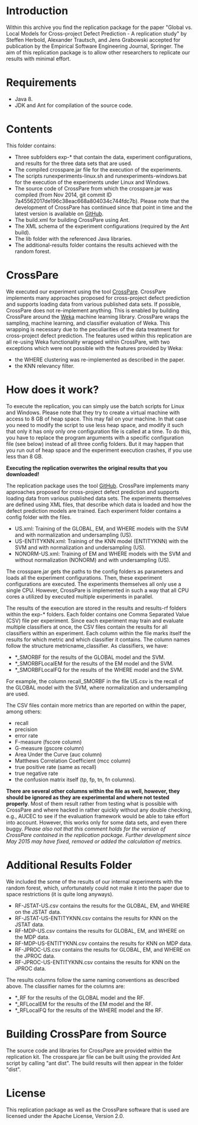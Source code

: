 Introduction
============
Within this archive you find the replication package for the paper "Global vs. Local Models for Cross-project Defect Prediction - A replication study" by Steffen Herbold, Alexander Trautsch, and Jens Grabowski accepted for publication by the Empirical Software Engineering Journal, Springer. The aim of this replication package is to allow other researchers to replicate our results with minimal effort. 

Requirements
============
- Java 8.
- JDK and Ant for compilation of the source code. 

Contents
========
This folder contains:
- Three subfolders exp-* that contain the data, experiment configurations, and results for the three data sets that are used.
- The compiled crosspare.jar file for the execution of the experiments. 
- The scripts runexperiments-linux.sh and runexperiments-windows.bat for the execution of the experiments under Linux and Windows.
- The source code of CrossPare from which the crosspare.jar was compiled (from Nov 2014, git commit ID 7a45562017de196c38eac668a804034c744fdc7b). Please note that the development of CrossPare has continued since that point in time and the latest version is available on [GitHub](https://github.com/sherbold/CrossPare/).
- The build.xml for building CrossPare using Ant.
- The XML schema of the experiment configurations (required by the Ant build).
- The lib folder with the referenced Java libraries.
- The additional-results folder contains the results achieved with the random forest.  


CrossPare
=========
We executed our experiment using the tool [CrossPare](https://github.com/sherbold/CrossPare/). CrossPare implements many approaches proposed for cross-project defect prediction and supports loading data from various published data sets. If possible, CrossPare does not re-implement anything. This is enabled by building CrossPare around the [Weka](https://weka.wikispaces.com/) machine learning library. CrossPare wraps the sampling, machine learning, and classifier evaluation of Weka. This wrapping is necessary due to the peculiarities of the data treatment for cross-project defect prediction. The features used within this replication are all re-using Weka functionality wrapped within CrossPare, with two exceptions which were not possible with the features provided by Weka: 
- the WHERE clustering was re-implemented as described in the paper.
- the KNN relevancy filter.

How does it work?
=================
To execute the replication, you can simply use the batch scripts for Linux and Windows. Please note that they try to create a virtual machine with access to 8 GB of heap space. This may fail on your machine. In that case you need to modify the script to use less heap space, and modify it such that only it has only only one configuration file is called at a time. To do this, you have to replace the program arguments with a specific configuration file (see below) instead of all three config folders. But it may happen that you run out of heap space and the experiment execution crashes, if you use less than 8 GB.

**Executing the replication overwrites the original results that you downloaded!**

The replication package uses the tool [GitHub](https://github.com/sherbold/CrossPare/). CrossPare implements many approaches proposed for cross-project defect prediction and supports loading data from various published data sets. The experiments themselves are defined using XML files, that describe which data is loaded and how the defect prediction models are trained. Each experiment folder contains a config folder with the files.
- US.xml: Training of the GLOBAL, EM, and WHERE models with the SVM and with normalization and undersampling (US).
- US-ENTITYKNN.xml: Training of the KNN model (ENTITYKNN) with the SVM and with normalization and undersampling (US).
- NONORM-US.xml: Training of EM and WHERE models with the SVM and without normalization (NONORM) and with undersampling (US).

The crosspare.jar gets the paths to the config folders as parameters and loads all the experiment configurations. Then, these experiment configurations are executed. The experiments themselves all only use a single CPU. However, CrossPare is implemented in such a way that all CPU cores a utilized by executed multiple experiments in parallel. 

The results of the execution are stored in the results and results-rf folders within the exp-* folders. Each folder contains one  Comma Separated Value (CSV) file per experiment. Since each experiment may train and evaluate multiple classifiers at once, the CSV files contain the results for all classifiers within an experiment. Each column within the file marks itself the results for which metric and which classifier it contains. The column names follow the structure metricname_classifier. As classifiers, we have:
- *_SMORBF for the results of the GLOBAL model and the SVM.
- *_SMORBFLocalEM for the results of the EM model and the SVM.
- *_SMORBFLocalFQ for the results of the WHERE model and the SVM.


For example, the column recall_SMORBF in the file US.csv is the recall of the GLOBAL model with the SVM, where normalization and undersampling are used. 

The CSV files contain more metrics than are reported on within the paper, among others:
- recall
- precision
- error rate
- F-measure (fscore column)
- G-measure (gscore column)
- Area Under the Curve (auc column)
- Matthews Correlation Coefficient (mcc column)
- true positive rate (same as recall)
- true negative rate
- the confusion matrix itself (tp, fp, tn, fn columns).

**There are several other columns within the file as well, however, they should be ignored as they are experimental and where not tested properly**. Most of them result rather from testing what is possible with CrossPare and where hacked in rather quickly without any double checking, e.g., AUCEC to see if the evaluation framework would be able to take effort into account. However, this works only for some data sets, and even there buggy. *Please also not that this comment holds for the version of CrossPare contained in the replication package. Further development since May 2015 may have fixed, removed or added the calculation of metrics.*

Additional Results Folder
=========================
We included the some of the results of our internal experiments with the random forest, which, unfortunately could not make it into the paper due to space restrictions (it is quite long anyways). 
- RF-JSTAT-US.csv contains the results for the GLOBAL, EM, and WHERE on the JSTAT data.
- RF-JSTAT-US-ENTITYKNN.csv contains the results for KNN on the JSTAT data.
- RF-MDP-US.csv contains the results for GLOBAL, EM, and WHERE on the MDP data.
- RF-MDP-US-ENTITYKNN.csv contains the results for KNN on MDP data.
- RF-JPROC-US.csv contains the results for GLOBAL, EM, and WHERE on the JPROC data.
- RF-JPROC-US-ENTITYKNN.csv contains the results for KNN on the JPROC data.

The results columns follow the same naming conventions as described above. The classifier names for the columns are:
- *_RF for the results of the GLOBAL model and the RF.
- *_RFLocalEM for the results of the EM model and the RF.
- *_RFLocalFQ for the results of the WHERE model and the RF.

Building CrossPare from Source
==============================
The source code and libraries for CrossPare are provided within the replication kit. The crosspare.jar file can be built using the provided Ant script by calling "ant dist". The build results will then appear in the folder "dist".  


License
=======
This replication package as well as the CrossPare software that is used are licensed under the Apache License, Version 2.0. 
